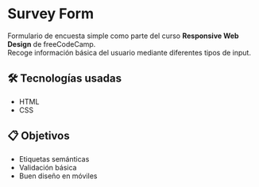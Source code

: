 # Survey Form

Formulario de encuesta simple como parte del curso **Responsive Web Design** de freeCodeCamp.  
Recoge información básica del usuario mediante diferentes tipos de input.

## 🛠️ Tecnologías usadas
- HTML
- CSS

## 📋 Objetivos
- Etiquetas semánticas
- Validación básica
- Buen diseño en móviles
